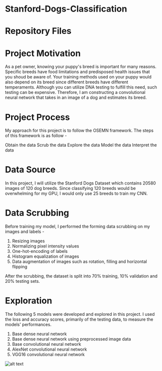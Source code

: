 # Stanford-Dogs-Classification

# Repository Files


# Project Motivation
As a pet owner, knowing your puppy's breed is important for many reasons. Specific breeds have food limitations and predisposed health issues that you shoud be aware of. Your training methods used on your puppy would also depend on its breed since different breeds have different temperaments. Although you can utilize DNA testing to fulfill this need, such testing can be expensive. Therefore, I am constructing a convolutional neural network that takes in an image of a dog and estimates its breed.

# Project Process
My approach for this project is to follow the OSEMN framework. The steps of this framework is as follow -

Obtain the data
Scrub the data
Explore the data
Model the data
Interpret the data

# Data Source
In this project, I will utilize the Stanford Dogs Dataset which contains 20580 images of 120 dog breeds. Since classifying 120 breeds would be overwhelming for my GPU, I would only use 25 breeds to train my CNN.

# Data Scrubbing
Before training my model, I performed the forming data scrubbing on my images and labels -
1. Resizing images
2. Normalizing pixel intensity values
3. One-hot-encoding of labels
4. Histogram equalization of images
5. Data augmentation of images such as rotation, filling and horizontal flipping

After the scrubbing, the dataset is split into 70% training, 10% validation and 20% testing sets.

# Exploration
The following 5 models were developed and explored in this project. I used the loss and accuracy scores, primarily of the testing data, to measure the models' performances.
1. Base dense neural network
2. Base dense neural network using preprocessed image data
3. Base convolutional neural network
4. AlexNet convolutional neural network
5. VGG16 convolutional neural network

![alt text](https://github.com/kyawsawhtoon/Pump-It-Up/blob/master/Confusion%20Matrix.JPG)
